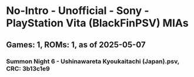 # No-Intro - Unofficial - Sony - PlayStation Vita (BlackFinPSV) MIAs
## Games: 1, ROMs: 1, as of 2025-05-07

### Summon Night 6 - Ushinawareta Kyoukaitachi (Japan).psv, CRC: 3b13c1e9
